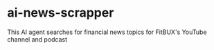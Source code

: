 # ai-news-scrapper
This AI agent searches for financial news topics for FitBUX's YouTube channel and podcast
